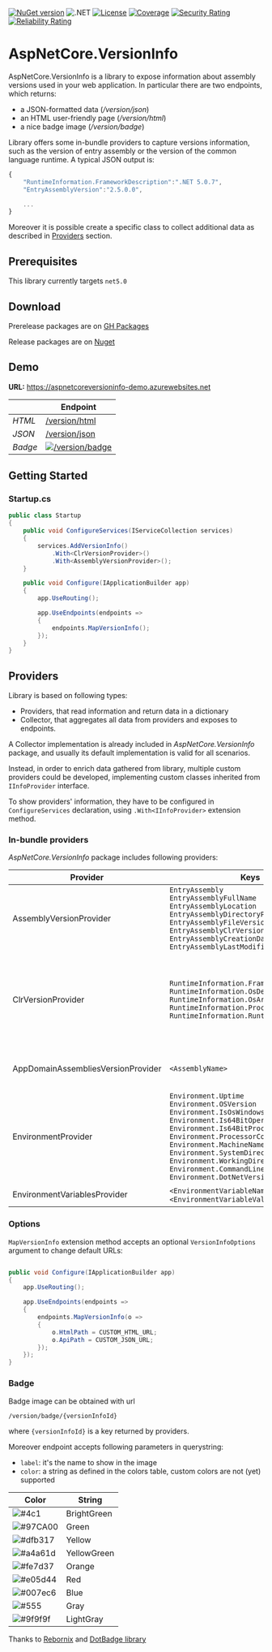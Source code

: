 [![NuGet version](https://img.shields.io/nuget/v/AspNetCore.VersionInfo?color=yellowgreen)](http://www.nuget.org/packages/AspNetCore.VersionInfo) ![.NET](https://github.com/salem84/AspNetCore.VersionInfo/workflows/.NET/badge.svg) [![License](https://img.shields.io/badge/License-Apache%202.0-red.svg)](https://github.com/salem84/AspNetCore.VersionInfo/blob/master/LICENSE) [![Coverage](https://sonarcloud.io/api/project_badges/measure?project=salem84_AspNetCore.VersionInfo&metric=coverage)](https://sonarcloud.io/dashboard?id=salem84_AspNetCore.VersionInfo)
[![Security Rating](https://sonarcloud.io/api/project_badges/measure?project=salem84_AspNetCore.VersionInfo&metric=security_rating)](https://sonarcloud.io/dashboard?id=salem84_AspNetCore.VersionInfo)
[![Reliability Rating](https://sonarcloud.io/api/project_badges/measure?project=salem84_AspNetCore.VersionInfo&metric=reliability_rating)](https://sonarcloud.io/dashboard?id=salem84_AspNetCore.VersionInfo)

# AspNetCore.VersionInfo

AspNetCore.VersionInfo is a library to expose information about assembly versions used in your web application. 
In particular there are two endpoints, which returns:
* a JSON-formatted data (_/version/json_)
* an HTML user-friendly page (_/version/html_)
* a nice badge image (_/version/badge_)

Library offers some in-bundle providers to capture versions information, such as the version of entry assembly or the version of the common language runtime. A typical JSON output is: 

```js
{
    "RuntimeInformation.FrameworkDescription":".NET 5.0.7",
    "EntryAssemblyVersion":"2.5.0.0",

    ...
}
```

Moreover it is possible create a specific class to collect additional data as described in [Providers](#providers) section.

## Prerequisites
This library currently targets `net5.0`

## Download

Prerelease packages are on [GH Packages](https://github.com/salem84?tab=packages&repo_name=AspNetCore.VersionInfo)

Release packages are on [Nuget](http://www.nuget.org/packages/AspNetCore.VersionInfo)

## Demo

**URL:** https://aspnetcoreversioninfo-demo.azurewebsites.net

|   |  Endpoint |
| - | - |
| *HTML*   |   [/version/html](https://aspnetcoreversioninfo-demo.azurewebsites.net/version/html)               |
| *JSON*  |   [/version/json](https://aspnetcoreversioninfo-demo.azurewebsites.net/version/json)    |
| *Badge* |   [![/version/badge](https://aspnetcoreversioninfo-demo.azurewebsites.net/version/badge/EntryAssemblyVersion?color=BrightGreen&label=version)](https://aspnetcoreversioninfo-demo.azurewebsites.net/version/badge/EntryAssemblyVersion?color=BrightGreen&label=version) |

## Getting Started

### Startup.cs
```csharp
public class Startup
{
    public void ConfigureServices(IServiceCollection services)
    {
        services.AddVersionInfo()
            .With<ClrVersionProvider>()
            .With<AssemblyVersionProvider>();
    }

    public void Configure(IApplicationBuilder app)
    {
        app.UseRouting();

        app.UseEndpoints(endpoints =>
        {
            endpoints.MapVersionInfo();
        });
    }
}
```

## Providers
Library is based on following types:
* Providers, that read information and return data in a dictionary
* Collector, that aggregates all data from providers and exposes to endpoints.

A Collector implementation is already included in _AspNetCore.VersionInfo_ package, and usually its default implementation is valid for all scenarios. 

Instead, in order to enrich data gathered from library, multiple custom providers could be developed, implementing custom classes inherited from `IInfoProvider` interface.

To show providers' information, they have to be configured in `ConfigureServices` declaration, using `.With<IInfoProvider>` extension method.

### In-bundle providers
_AspNetCore.VersionInfo_ package includes following providers:

| Provider | Keys | Description |
| - | - | - |
| AssemblyVersionProvider  | `EntryAssembly` <br/> `EntryAssemblyFullName` <br/> `EntryAssemblyLocation` <br/> `EntryAssemblyDirectoryPath` <br/> `EntryAssemblyFileVersion` <br/> `EntryAssemblyClrVersion` <br/> `EntryAssemblyCreationDate` <br/> `EntryAssemblyLastModifiedDate` | Version and main properties of entry assembly |
| ClrVersionProvider  | `RuntimeInformation.FrameworkDescription` <br/> `RuntimeInformation.OsDescription` <br/> `RuntimeInformation.OsArchitecture` <br/> `RuntimeInformation.ProcessArchitecture` <br/> `RuntimeInformation.RuntimeIdentifier` | Version of the common language runtime and .NET installation on which the app is running |
| AppDomainAssembliesVersionProvider  | `<AssemblyName>` | Version of assemblies loaded in App Domain |
| EnvironmentProvider  | `Environment.Uptime` <br/> `Environment.OSVersion` <br/> `Environment.IsOsWindows` <br/> `Environment.Is64BitOperatingSystem` <br/> `Environment.Is64BitProcess` <br/> `Environment.ProcessorCount` <br/> `Environment.MachineName` <br/> `Environment.SystemDirectory` <br/> `Environment.WorkingDirectory` <br/> `Environment.CommandLine` <br/> `Environment.DotNetVersion` | Environment properties |
| EnvironmentVariablesProvider | `<EnvironmentVariableName>`-`<EnvironmentVariableValue>` | Environment variables |

### Options

`MapVersionInfo` extension method accepts an optional `VersionInfoOptions` argument to change default URLs:

```csharp

public void Configure(IApplicationBuilder app)
{
    app.UseRouting();

    app.UseEndpoints(endpoints =>
    {
        endpoints.MapVersionInfo(o =>
        {
            o.HtmlPath = CUSTOM_HTML_URL;
            o.ApiPath = CUSTOM_JSON_URL;
        });
    });
}

```


### Badge

Badge image can be obtained with url

`/version/badge/{versionInfoId}`

where `{versionInfoId}` is a key returned by providers.

Moreover endpoint accepts following parameters in querystring:
* `label`: it's the name to show in the image
* `color`: a string as defined in the colors table, custom colors are not (yet) supported

| Color | String | 
| -     | -      |
| ![#4c1](https://via.placeholder.com/15/4c1/000000?text=+)| BrightGreen |
| ![#97CA00](https://via.placeholder.com/15/97CA00/000000?text=+) | Green |
| ![#dfb317](https://via.placeholder.com/15/dfb317/000000?text=+) | Yellow |
| ![#a4a61d](https://via.placeholder.com/15/a4a61d/000000?text=+) | YellowGreen |
| ![#fe7d37](https://via.placeholder.com/15/fe7d37/000000?text=+) | Orange |
| ![#e05d44](https://via.placeholder.com/15/e05d44/000000?text=+) | Red |
| ![#007ec6](https://via.placeholder.com/15/007ec6/000000?text=+) | Blue |
| ![#555](https://via.placeholder.com/15/555/000000?text=+) | Gray |
| ![#9f9f9f](https://via.placeholder.com/15/9f9f9f/000000?text=+) | LightGray |

Thanks to [Rebornix](https://github.com/rebornix) and [DotBadge library](https://github.com/rebornix/DotBadge)

